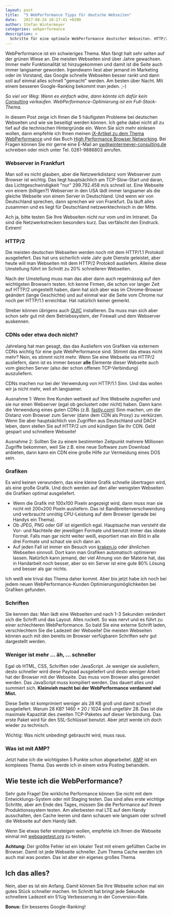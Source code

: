```yaml
---
layout: post
title:  "5 WebPerformance Tipps für deutsche Webseiten"
date:   2017-08-24 10:27:41 +0200
author: Stefan Wintermeyer
categories: webperformance
description: >
  Schritte für eine optimale WebPerformance deutscher Webseiten. HTTP/2 und QUIC sind erst der Anfang. Schneller = Besseres Google-Ranking.
---
```

WebPerformance ist ein schwieriges Thema. Man fängt halt sehr selten auf der grünen Wiese an. Die meisten Webseiten sind über Jahre gewachsen. Immer mehr Funktionalität ist hinzugekommen und damit ist die Seite auch immer langsamer geworden. Irgendwann liest aber jemand im Marketing oder im Vorstand, das Google schnelle Webseiten besser rankt und dann soll auf einmal alles schnell "gemacht" werden. Am besten über Nacht. Mit einem besseren Google-Ranking bekommt man jeden. ;-)

*So viel vor Weg: Wenn es einfach wäre, dann könnte ich dafür kein [Consulting](/webperformance) verkaufen. WebPerformance-Optimierung ist ein Full-Stack-Thema.*

In diesem Post zeige ich Ihnen die 5 häufigsten Probleme bei deutschen Webseiten und wie sie beseitigt werden können. Ich gehe dabei nicht all zu tief auf die technischen Hintergründe ein. Wenn Sie sich mehr einlesen wollen, dann empfehle ich Ihnen meinen [iX-Artikel zu dem Thema WebPerformance](http://www.heise.de/ix/inhalt/2015/8/102/) und das Buch [High Performance Browser Networking](https://hpbn.co). Bei Fragen können Sie mir gerne eine E-Mail an sw@wintermeyer-consulting.de schreiben oder mich unter Tel. 0261-9886803 anrufen.

### Webserver in Frankfurt

Man soll es nicht glauben, aber die Netzwerkdistanz vom Webserver zum Browser ist wichtig. Das liegt hauptsächlich am TCP-Slow-Start und daran, das Lichtgeschwindigkeit "nur" 299.792.458 m/s schnell ist. Eine Webseite von einem (billigen?) Webserver in den USA lädt immer langsamer als die gleiche Webseite von einem Server in Deutschland. Und wenn wir von Deutschland sprechen, dann sprechen wir von Frankfurt. Da läuft alles zusammen und es liegt für Deutschland netzwerktechnisch in der Mitte.

Ach ja, bitte testen Sie Ihre Webseiten nicht nur vom und im Intranet. Da sind die Netzwerkstrecken besonders kurz. Das verfälscht den Eindruck. Extrem!

### HTTP/2

Die meisten deutschen Webseiten werden noch mit dem HTTP/1.1 Protokoll ausgeliefert. Das hat uns sicherlich viele Jahr gute Dienste geleistet, aber heute will man Webseiten mit dem HTTP/2 Protokoll ausliefern. Alleine diese Umstellung führt im Schnitt zu 20% schnelleren Webseiten.

Nach der Umstellung muss man das aber dann auch regelmässig auf den wichtigsten Browsern testen. Ich kenne Firmen, die schon vor langer Zeit auf HTTP/2 umgestellt haben, dann hat sich aber was im Chrome-Browser geändert (lange Geschichte) und auf einmal war die Seite vom Chrome nur noch per HTTP/1.1 erreichbar. Hat natürlich keiner gemerkt.

Streber können übrigens auch [QUIC](https://www.chromium.org/quic) installieren. Da muss man sich aber schon sehr gut mit dem Betriebssystem, der Firewall und dem Webserver auskennen.

### CDNs oder etwa doch nicht?

Jahrelang hat man gesagt, das das Ausliefern von Grafiken via externem CDNs wichtig für eine gute WebPerformance sind. Stimmt das etwas nicht mehr? Nein, es stimmt nicht mehr. Wenn Sie eine Webseite via HTTP/2 ausliefern, dann ist es immer besser **alle** Elemente dieser Webseite auch vom gleichen Server (also der schon offenen TCP-Verbindung) auszuliefern.

CDNs machen nur bei der Verwendung von HTTP/1.1 Sinn. Und das wollen wir ja nicht mehr, weil eh langsamer.

Ausnahme 1: Wenn Ihre Kunden weltweit auf Ihre Webseite zugreifen und sie nur einen Webserver (egal ob geclustert oder nicht) haben. Dann kann die Verwendung eines guten CDNs (z.B. [fastly.com](https://www.fastly.com)) Sinn machen, um die Distanz vom Browser zum Server (dann dem CDN als Proxy) zu verkürzen. Wenn Sie aber hauptsächlich von Zugriffen aus Deutschland und DACH leben, dann stellen Sie auf HTTP/2 um und kündigen Sie Ihr CDN. Geld gespart und schnellere Webseite!

Ausnahme 2: Sollten Sie zu einem bestimmten Zeitpunkt mehrere Millionen Zugriffe bekommen, weil Sie z.B. eine neue Software zum Download anbieten, dann kann ein CDN eine große Hilfe zur Vermeidung eines DOS sein.

### Grafiken

Es wird keinen verwundern, das eine kleine Grafik schnelle übertragen wird, als eine große Grafik. Und doch werden auf den aller wenigsten Webseiten die Grafiken optimal ausgeliefert.

* Wenn die Grafik mit 100x100 Pixeln angezeigt wird, dann muss man sie nicht mit 200x200 Pixeln ausliefern. Das ist Bandbreitenverschwendung und verbraucht unnötig CPU-Leistung auf dem Browser (gerade bei Handys ein Thema).
* Ob JPEG, PNG oder GIF ist eigentlich egal. Hauptsache man versteht die Vor- und Nachteile der jeweiligen Formate und benutzt immer das ideale Format. Falls man gar nicht weiter weiß, exportiert man ein Bild in alle drei Formate und schaut sie sich dann an.
* Auf jeden Fall ist immer ein Besuch von [kraken.io](https://kraken.io) oder ähnlichen Webseiten sinnvoll. Dort kann man Grafiken automatisch optimieren lassen. Natürlich kann jemand, der viel Ahnung von der Materie hat, das in Handarbeit noch besser, aber so ein Server ist eine gute 80% Lösung und besser als gar nichts.

Ich weiß wie trival das Thema daher kommt. Aber bis jetzt habe ich noch bei jedem neuen WebPerformance-Kunden Optimierungsmöglichkeiten bei Grafiken gefunden.

### Schriften

Sie kennen das: Man lädt eine Webseiten und nach 1-3 Sekunden verändert sich die Schrift und das Layout. Alles ruckelt. So was nervt und es führt zu einer schlechteren WebPerformance. So bald Sie eine externe Schrift laden, verschlechtern Sie die Ladezeit der Webseite! Die meisten Webseiten können auch mit den bereits im Browser verfügbaren Schriften sehr gut dargestellt werden.

### Weniger ist mehr ... äh, ... schneller

Egal ob HTML, CSS, Schriften oder JavaScript. Je weniger sie ausliefern, desto schneller wird diese Payload ausgeliefert und desto weniger Arbeit hat der Browser mit der Webseite. Das muss vom Browser alles gerendet werden. Das JavaScript muss kompiliert werden. Das dauert alles und summiert sich. **Kleinvieh macht bei der WebPerformance verdammt viel Mist.**

Diese Seite ist komprimiert weniger als 28 KB groß und damit schnell ausgeliefert. Warum 28 KB? 1460 * 20 / 1024 sind ungefähr 28. Das ist die maximale Kapazität des zweiten TCP-Paketes auf dieser Verbindung. Das erste Paket wird für den SSL-Schlüssel benutzt. Aber jetzt werde ich doch wieder zu technisch.

Wichtig: Was nicht unbedingt gebraucht wird, muss raus.

### Was ist mit AMP?

Jetzt habe ich die wichtigsten 5 Punkte schon abgearbeitet. [AMP](https://www.ampproject.org) ist ein komplexes Thema. Das werde ich in einem extra Posting behandeln.

## Wie teste ich die WebPerformance?

Sehr gute Frage! Die wirkliche Performance können Sie nicht mit dem Entwicklungs-System oder mit Staging testen. Das sind alles erste wichtige Schritte, aber am Ende des Tages, müssen Sie die Performance auf Ihrem Produktionssystem testen. Am allerbesten mal LTE auf dem Handy ausschalten, den Cache leeren und dann schauen wie langsam oder schnell die Webseite auf dem Handy lädt.

Wenn Sie etwas tiefer einsteigen wollen, empfehle ich Ihnen die Webseite einmal mit [webpagetest.org](https://www.webpagetest.org) zu testen.

**Achtung:** Der größte Fehler ist ein lokaler Test mit einem gefüllten Cache im Browser. Damit ist jede Webseite schneller. Zum Thema Cache werden ich auch mal was posten. Das ist aber ein eigenes großes Thema.

## Ich das alles?

Nein, aber es ist ein Anfang. Damit können Sie Ihre Webseite schon mal ein gutes Stück schneller machen. Im Schnitt hat bringt jede Sekunde schnellere Ladezeit ein 5%ig Verbesserung in der Conversion-Rate.

**Bonus:** Ein besseres Google-Ranking!
